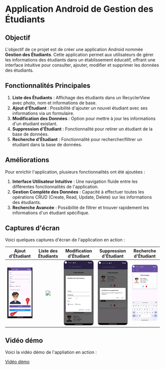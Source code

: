 # Application Android de Gestion des Étudiants

## Objectif
L'objectif de ce projet est de créer une application Android nommée **Gestion des Étudiants**. Cette application permet aux utilisateurs de gérer les informations des étudiants dans un établissement éducatif, offrant une interface intuitive pour consulter, ajouter, modifier et supprimer les données des étudiants.

## Fonctionnalités Principales
1. **Liste des Étudiants** : Affichage des étudiants dans un RecyclerView avec photo, nom et informations de base.
2. **Ajout d'Étudiant** : Possibilité d'ajouter un nouvel étudiant avec ses informations via un formulaire.
3. **Modification des Données** : Option pour mettre à jour les informations d'un étudiant existant.
4. **Suppression d'Étudiant** : Fonctionnalité pour retirer un étudiant de la base de données.
5. **Recherche d'Étudiant** : Fonctionnalité pour rechercher/filtrer un étudiant dans la base de données.

## Améliorations
Pour enrichir l'application, plusieurs fonctionnalités ont été ajoutées :
1. **Interface Utilisateur Intuitive** : Une navigation fluide entre les différentes fonctionnalités de l'application.
2. **Gestion Complète des Données** : Capacité à effectuer toutes les opérations CRUD (Create, Read, Update, Delete) sur les informations des étudiants.
3. **Recherche Avancée** : Possibilité de filtrer et trouver rapidement les informations d'un étudiant spécifique.

## Captures d'écran
Voici quelques captures d'écran de l'application en action :

| Ajout d'Étudiant | Liste des Étudiants | Modification d'Étudiant | Suppression d'Étudiant | Recherche d'Étudiant |
|:----------------:|:-------------------:|:-----------------------:|:----------------------:|:--------------------:|
| <img src="screenshots/AddEtudiant.png" width="150"> | <img src="screenshots/ListEtudiantActivité.png" width="150"> | <img src="screenshots/Modification_etudiant.png" width="150"> | <img src="screenshots/Suppression_etudiant.png" width="150"> | <img src="screenshots/Recherche_etudiant.png" width="150"> |

## Vidéo démo
Voici la vidéo démo de l'appliation en action :

[Vidéo démo](https://github.com/user-attachments/assets/1fd81c30-f4eb-4ed6-91e6-3e494d87eafb)

